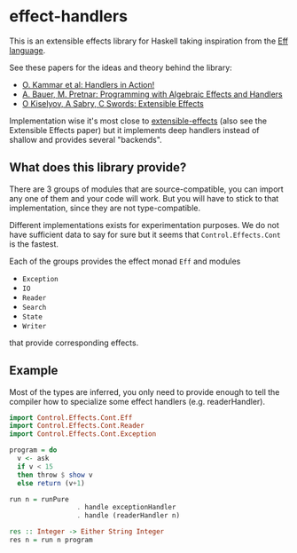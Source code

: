 # effect-handlers

This is an extensible effects library for Haskell taking inspiration from the [Eff language](http://www.eff-lang.org/).

See these papers for the ideas and theory behind the library:

  - [O. Kammar et al: Handlers in Action!](http://homepages.inf.ed.ac.uk/slindley/papers/handlers.pdf)
  - [A. Bauer, M. Pretnar: Programming with Algebraic Effects and Handlers](http://arxiv.org/abs/1203.1539)
  - [O Kiselyov, A Sabry, C Swords: Extensible Effects](http://dl.acm.org/citation.cfm?id=2503791)

Implementation wise it's most close to [extensible-effects](http://hackage.haskell.org/package/extensible-effects) (also see the Extensible Effects paper) but it implements deep handlers instead of shallow and provides several "backends".

## What does this library provide?
There are 3 groups of modules that are source-compatible, you can import any one of them and your code will work. But you will have to stick to that implementation, since they are not type-compatible.

Different implementations exists for experimentation purposes. We do not have sufficient data to say for sure but it seems that `Control.Effects.Cont` is the fastest.

Each of the groups provides the effect monad `Eff` and modules

  - `Exception`
  - `IO`
  - `Reader`
  - `Search`
  - `State`
  - `Writer`

that provide corresponding effects.


## Example
Most of the types are inferred, you only need to provide enough to tell the compiler how to specialize some effect handlers (e.g. readerHandler).

```haskell
import Control.Effects.Cont.Eff
import Control.Effects.Cont.Reader
import Control.Effects.Cont.Exception

program = do
  v <- ask
  if v < 15 
  then throw $ show v
  else return (v+1)

run n = runPure 
                 . handle exceptionHandler 
                 . handle (readerHandler n)

res :: Integer -> Either String Integer
res n = run n program
```